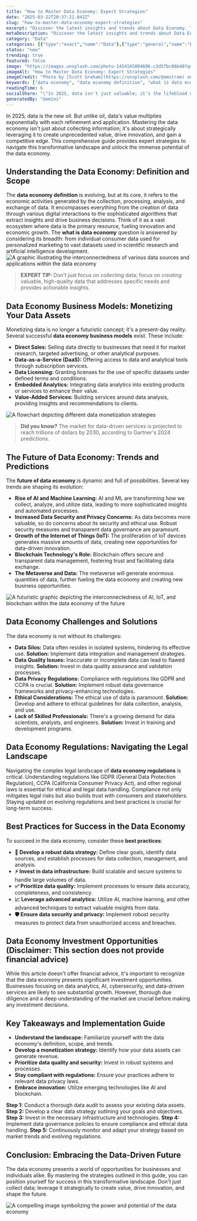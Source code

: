 ```yaml
---
title: "How to Master Data Economy: Expert Strategies"
date: "2025-03-22T20:37:21.841Z"
slug: "how-to-master-data-economy-expert-strategies"
excerpt: "Discover the latest insights and trends about Data Economy. This comprehensive guide covers everything you need to know about Data Economy in 2025."
metaDescription: "Discover the latest insights and trends about Data Economy. This comprehensive guide covers everything you need to know about Data Economy in 2025."
category: "Data"
categories: [{"type":"exact","name":"Data"},{"type":"general","name":"Business"},{"type":"medium","name":"Fintech"},{"type":"specific","name":"Blockchain"},{"type":"niche","name":"Cryptocurrency"}]
status: "new"
trending: true
featured: false
image: "https://images.unsplash.com/photo-1454165804606-c3d57bc86b40?q=85&w=1200&fit=max&fm=webp&auto=compress"
imageAlt: "How to Master Data Economy: Expert Strategies"
imageCredit: "Photo by [Scott Graham](https://unsplash.com/@amstram) on Unsplash"
keywords: ["data economy", "data economy definition", "what is data economy", "future of data economy", "data economy business models", "how to monetize data", "data economy challenges", "data economy regulations", "best practices data economy", "data economy investment opportunities"]
readingTime: 6
socialShare: "\"In 2025, data isn't just valuable; it's the lifeblood of innovation. Mastering the data economy isn't about collecting information, it's about strategically leveraging it to create unprecedented value.\""
generatedBy: "Gemini"
---
```




In 2025, data is the new oil.  But unlike oil, data's value multiplies exponentially with each refinement and application. Mastering the data economy isn't just about collecting information; it's about strategically leveraging it to create unprecedented value, drive innovation, and gain a competitive edge. This comprehensive guide provides expert strategies to navigate this transformative landscape and unlock the immense potential of the data economy.

## Understanding the Data Economy: Definition and Scope

The **data economy definition** is evolving, but at its core, it refers to the economic activities generated by the collection, processing, analysis, and exchange of data.  It encompasses everything from the creation of data through various digital interactions to the sophisticated algorithms that extract insights and drive business decisions.  Think of it as a vast ecosystem where data is the primary resource, fueling innovation and economic growth.  The **what is data economy** question is answered by considering its breadth: from individual consumer data used for personalized marketing to vast datasets used in scientific research and artificial intelligence development. ![A graphic illustrating the interconnectedness of various data sources and applications within the data economy](https://images.unsplash.com/photo-1488229297570-58520851e868?q=85&w=1200&fit=max&fm=webp&auto=compress)

> **EXPERT TIP:** Don't just focus on *collecting* data; focus on *creating* valuable, high-quality data that addresses specific needs and provides actionable insights.

## Data Economy Business Models: Monetizing Your Data Assets

Monetizing data is no longer a futuristic concept; it's a present-day reality.  Several successful **data economy business models** exist. These include:

* **Direct Sales:** Selling data directly to businesses that need it for market research, targeted advertising, or other analytical purposes.
* **Data-as-a-Service (DaaS):** Offering access to data and analytical tools through subscription services.
* **Data Licensing:** Granting licenses for the use of specific datasets under defined terms and conditions.
* **Embedded Analytics:** Integrating data analytics into existing products or services to enhance their value.
* **Value-Added Services:**  Building services around data analysis, providing insights and recommendations to clients.

![A flowchart depicting different data monetization strategies](https://images.unsplash.com/photo-1454165804606-c3d57bc86b40?q=85&w=1200&fit=max&fm=webp&auto=compress)

> **Did you know?**  The market for data-driven services is projected to reach trillions of dollars by 2030, according to Gartner's 2024 predictions.

## The Future of Data Economy: Trends and Predictions

The **future of data economy** is dynamic and full of possibilities.  Several key trends are shaping its evolution:

* **Rise of AI and Machine Learning:** AI and ML are transforming how we collect, analyze, and utilize data, leading to more sophisticated insights and automated processes.
* **Increased Data Security and Privacy Concerns:**  As data becomes more valuable, so do concerns about its security and ethical use. Robust security measures and transparent data governance are paramount.
* **Growth of the Internet of Things (IoT):**  The proliferation of IoT devices generates massive amounts of data, creating new opportunities for data-driven innovation.
* **Blockchain Technology's Role:** Blockchain offers secure and transparent data management, fostering trust and facilitating data exchange.
* **The Metaverse and Data:** The metaverse will generate enormous quantities of data, further fueling the data economy and creating new business opportunities.

![A futuristic graphic depicting the interconnectedness of AI, IoT, and blockchain within the data economy of the future](https://images.unsplash.com/photo-1591696205602-2f950c417cb9?q=85&w=1200&fit=max&fm=webp&auto=compress)

## Data Economy Challenges and Solutions

The data economy is not without its challenges:

* **Data Silos:** Data often resides in isolated systems, hindering its effective use.  **Solution:** Implement data integration and management strategies.
* **Data Quality Issues:** Inaccurate or incomplete data can lead to flawed insights.  **Solution:**  Invest in data quality assurance and validation processes.
* **Data Privacy Regulations:**  Compliance with regulations like GDPR and CCPA is crucial.  **Solution:**  Implement robust data governance frameworks and privacy-enhancing technologies.
* **Ethical Considerations:**  The ethical use of data is paramount.  **Solution:**  Develop and adhere to ethical guidelines for data collection, analysis, and use.
* **Lack of Skilled Professionals:**  There's a growing demand for data scientists, analysts, and engineers.  **Solution:** Invest in training and development programs.

## Data Economy Regulations: Navigating the Legal Landscape

Navigating the complex legal landscape of **data economy regulations** is critical.  Understanding regulations like GDPR (General Data Protection Regulation), CCPA (California Consumer Privacy Act), and other regional laws is essential for ethical and legal data handling.  Compliance not only mitigates legal risks but also builds trust with consumers and stakeholders.  Staying updated on evolving regulations and best practices is crucial for long-term success.

## Best Practices for Success in the Data Economy

To succeed in the data economy, consider these **best practices**:

* **🔑 Develop a robust data strategy:** Define clear goals, identify data sources, and establish processes for data collection, management, and analysis.
* **⚡ Invest in data infrastructure:** Build scalable and secure systems to handle large volumes of data.
* **✅ Prioritize data quality:** Implement processes to ensure data accuracy, completeness, and consistency.
* **📈 Leverage advanced analytics:** Utilize AI, machine learning, and other advanced techniques to extract valuable insights from data.
* **🛡️ Ensure data security and privacy:** Implement robust security measures to protect data from unauthorized access and breaches.

## Data Economy Investment Opportunities (Disclaimer: This section does not provide financial advice)

While this article doesn't offer financial advice, it's important to recognize that the data economy presents significant investment opportunities.  Businesses focusing on data analytics, AI, cybersecurity, and data-driven services are likely to see substantial growth. However, thorough due diligence and a deep understanding of the market are crucial before making any investment decisions.

## Key Takeaways and Implementation Guide

* **Understand the landscape:**  Familiarize yourself with the data economy's definition, scope, and trends.
* **Develop a monetization strategy:** Identify how your data assets can generate revenue.
* **Prioritize data quality and security:**  Invest in robust systems and processes.
* **Stay compliant with regulations:**  Ensure your practices adhere to relevant data privacy laws.
* **Embrace innovation:**  Utilize emerging technologies like AI and blockchain.

**Step 1:** Conduct a thorough data audit to assess your existing data assets.
**Step 2:** Develop a clear data strategy outlining your goals and objectives.
**Step 3:** Invest in the necessary infrastructure and technologies.
**Step 4:** Implement data governance policies to ensure compliance and ethical data handling.
**Step 5:** Continuously monitor and adapt your strategy based on market trends and evolving regulations.

## Conclusion: Embracing the Data-Driven Future

The data economy presents a world of opportunities for businesses and individuals alike. By mastering the strategies outlined in this guide, you can position yourself for success in this transformative landscape.  Don't just collect data; leverage it strategically to create value, drive innovation, and shape the future.

![A compelling image symbolizing the power and potential of the data economy](https://images.unsplash.com/photo-1555949963-ff9fe0c870eb?q=85&w=1200&fit=max&fm=webp&auto=compress)
